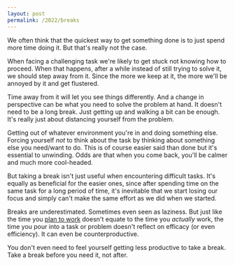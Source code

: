 ```yaml
---
layout: post
permalink: /2022/breaks
---
```

We often think that the quickest way to get something done is to just spend more time doing it.
But that's really not the case.

When facing a challenging task we're likely to get stuck not knowing how to proceed.
When that happens, after a while instead of still trying to solve it, we should step away from it.
Since the more we keep at it, the more we'll be annoyed by it and get flustered.

Time away from it will let you see things differently.
And a change in perspective can be what you need to solve the problem at hand.
It doesn't need to be a long break.
Just getting up and walking a bit can be enough.
It's really just about distancing yourself from the problem.

Getting out of whatever environment you're in and doing something else.
Forcing yourself *not* to think about the task by thinking about something else you need/want to do.
This is of course easier said than done but it's essential to unwinding.
Odds are that when you come back, you'll be calmer and much more cool-headed.

But taking a break isn't just useful when encountering difficult tasks.
It's equally as beneficial for the easier ones, since after spending time on the same task for a long period of time, it's inevitable that we start losing our focus and simply can't make the same effort as we did when we started.

Breaks are underestimated.
Sometimes even seen as laziness.
But just like the time you [plan to work](https://manuellamas.github.io/2022/overplanning) doesn't equate to the time you *actually* work, the time you pour into a task or problem doesn't reflect on efficacy (or even efficiency).
It can even be counterproductive.

You don't even need to feel yourself getting less productive to take a break.
Take a break before you need it, not after.